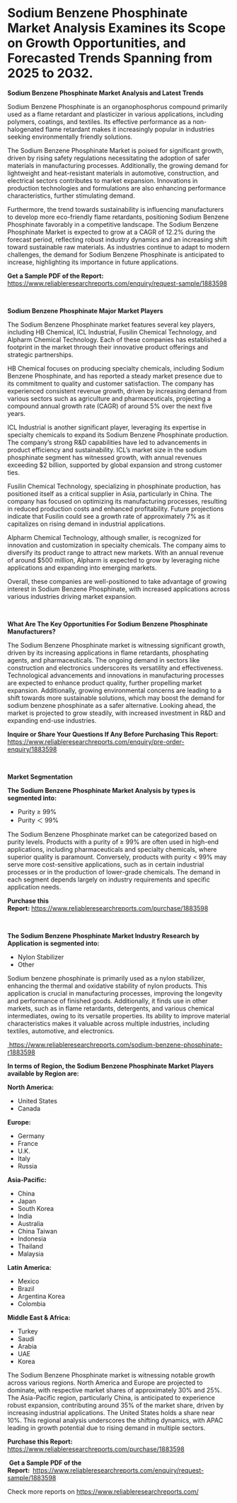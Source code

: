 <p><h1>Sodium Benzene Phosphinate Market Analysis Examines its Scope on Growth Opportunities, and Forecasted Trends Spanning from 2025 to 2032.</h1></p><p><strong>Sodium Benzene Phosphinate Market Analysis and Latest Trends</strong></p>
<p><p>Sodium Benzene Phosphinate is an organophosphorus compound primarily used as a flame retardant and plasticizer in various applications, including polymers, coatings, and textiles. Its effective performance as a non-halogenated flame retardant makes it increasingly popular in industries seeking environmentally friendly solutions. </p><p>The Sodium Benzene Phosphinate Market is poised for significant growth, driven by rising safety regulations necessitating the adoption of safer materials in manufacturing processes. Additionally, the growing demand for lightweight and heat-resistant materials in automotive, construction, and electrical sectors contributes to market expansion. Innovations in production technologies and formulations are also enhancing performance characteristics, further stimulating demand.</p><p>Furthermore, the trend towards sustainability is influencing manufacturers to develop more eco-friendly flame retardants, positioning Sodium Benzene Phosphinate favorably in a competitive landscape. The Sodium Benzene Phosphinate Market is expected to grow at a CAGR of 12.2% during the forecast period, reflecting robust industry dynamics and an increasing shift toward sustainable raw materials. As industries continue to adapt to modern challenges, the demand for Sodium Benzene Phosphinate is anticipated to increase, highlighting its importance in future applications.</p></p>
<p><strong>Get a Sample PDF of the Report:&nbsp;</strong> <a href="https://www.reliableresearchreports.com/enquiry/request-sample/1883598?utm_campaign=2102&utm_medium=2&utm_source=Github&utm_content=ia&utm_term=31012025&utm_id=sodium-benzene-phosphinate">https://www.reliableresearchreports.com/enquiry/request-sample/1883598</a></p>
<p>&nbsp;</p>
<p><strong>Sodium Benzene Phosphinate Major Market Players</strong></p>
<p><p>The Sodium Benzene Phosphinate market features several key players, including HB Chemical, ICL Industrial, Fusilin Chemical Technology, and Alpharm Chemical Technology. Each of these companies has established a footprint in the market through their innovative product offerings and strategic partnerships.</p><p>HB Chemical focuses on producing specialty chemicals, including Sodium Benzene Phosphinate, and has reported a steady market presence due to its commitment to quality and customer satisfaction. The company has experienced consistent revenue growth, driven by increasing demand from various sectors such as agriculture and pharmaceuticals, projecting a compound annual growth rate (CAGR) of around 5% over the next five years.</p><p>ICL Industrial is another significant player, leveraging its expertise in specialty chemicals to expand its Sodium Benzene Phosphinate production. The company’s strong R&D capabilities have led to advancements in product efficiency and sustainability. ICL’s market size in the sodium phosphinate segment has witnessed growth, with annual revenues exceeding $2 billion, supported by global expansion and strong customer ties.</p><p>Fusilin Chemical Technology, specializing in phosphinate production, has positioned itself as a critical supplier in Asia, particularly in China. The company has focused on optimizing its manufacturing processes, resulting in reduced production costs and enhanced profitability. Future projections indicate that Fusilin could see a growth rate of approximately 7% as it capitalizes on rising demand in industrial applications.</p><p>Alpharm Chemical Technology, although smaller, is recognized for innovation and customization in specialty chemicals. The company aims to diversify its product range to attract new markets. With an annual revenue of around $500 million, Alpharm is expected to grow by leveraging niche applications and expanding into emerging markets.</p><p>Overall, these companies are well-positioned to take advantage of growing interest in Sodium Benzene Phosphinate, with increased applications across various industries driving market expansion.</p></p>
<p>&nbsp;</p>
<p><strong>What Are The Key Opportunities For Sodium Benzene Phosphinate Manufacturers?</strong></p>
<p><p>The Sodium Benzene Phosphinate market is witnessing significant growth, driven by its increasing applications in flame retardants, phosphating agents, and pharmaceuticals. The ongoing demand in sectors like construction and electronics underscores its versatility and effectiveness. Technological advancements and innovations in manufacturing processes are expected to enhance product quality, further propelling market expansion. Additionally, growing environmental concerns are leading to a shift towards more sustainable solutions, which may boost the demand for sodium benzene phosphinate as a safer alternative. Looking ahead, the market is projected to grow steadily, with increased investment in R&D and expanding end-use industries.</p></p>
<p><strong>Inquire or Share Your Questions If Any Before Purchasing This Report:</strong> <a href="https://www.reliableresearchreports.com/enquiry/pre-order-enquiry/1883598?utm_campaign=2102&utm_medium=2&utm_source=Github&utm_content=ia&utm_term=31012025&utm_id=sodium-benzene-phosphinate">https://www.reliableresearchreports.com/enquiry/pre-order-enquiry/1883598</a></p>
<p>&nbsp;</p>
<p><strong>Market Segmentation</strong></p>
<p><strong>The Sodium Benzene Phosphinate Market Analysis by types is segmented into:</strong></p>
<p><ul><li>Purity ≥ 99%</li><li>Purity ＜ 99%</li></ul></p>
<p><p>The Sodium Benzene Phosphinate market can be categorized based on purity levels. Products with a purity of ≥ 99% are often used in high-end applications, including pharmaceuticals and specialty chemicals, where superior quality is paramount. Conversely, products with purity < 99% may serve more cost-sensitive applications, such as in certain industrial processes or in the production of lower-grade chemicals. The demand in each segment depends largely on industry requirements and specific application needs.</p></p>
<p><strong>Purchase this Report:&nbsp;</strong><a href="https://www.reliableresearchreports.com/purchase/1883598?utm_campaign=2102&utm_medium=2&utm_source=Github&utm_content=ia&utm_term=31012025&utm_id=sodium-benzene-phosphinate">https://www.reliableresearchreports.com/purchase/1883598</a></p>
<p>&nbsp;</p>
<p><strong>The Sodium Benzene Phosphinate Market Industry Research by Application is segmented into:</strong></p>
<p><ul><li>Nylon Stabilizer</li><li>Other</li></ul></p>
<p><p>Sodium benzene phosphinate is primarily used as a nylon stabilizer, enhancing the thermal and oxidative stability of nylon products. This application is crucial in manufacturing processes, improving the longevity and performance of finished goods. Additionally, it finds use in other markets, such as in flame retardants, detergents, and various chemical intermediates, owing to its versatile properties. Its ability to improve material characteristics makes it valuable across multiple industries, including textiles, automotive, and electronics.</p></p>
<p><a href="https://www.reliableresearchreports.com/sodium-benzene-phosphinate-r1883598?utm_campaign=2102&utm_medium=2&utm_source=Github&utm_content=ia&utm_term=31012025&utm_id=sodium-benzene-phosphinate">&nbsp;https://www.reliableresearchreports.com/sodium-benzene-phosphinate-r1883598</a></p>
<p><strong>In terms of Region, the Sodium Benzene Phosphinate Market Players available by Region are:</strong></p>
<p>
    <p> <strong> North America: </strong>
        <ul>
            <li>United States</li>
            <li>Canada</li>
        </ul>
        </p> 
    <p> <strong> Europe: </strong>
        <ul>
            <li>Germany</li>
            <li>France</li>
            <li>U.K.</li>
            <li>Italy</li>
            <li>Russia</li>
        </ul>
        </p> 
    <p> <strong> Asia-Pacific: </strong>
        <ul>
            <li>China</li>
            <li>Japan</li>
            <li>South Korea</li>
            <li>India</li>
            <li>Australia</li>
            <li>China Taiwan</li>
            <li>Indonesia</li>
            <li>Thailand</li>
            <li>Malaysia</li>
        </ul>
        </p> 
    <p> <strong> Latin America: </strong>
        <ul>
            <li>Mexico</li>
            <li>Brazil</li>
            <li>Argentina Korea</li>
            <li>Colombia</li>
        </ul>
        </p> 
    <p> <strong> Middle East & Africa: </strong>
        <ul>
            <li>Turkey</li>
            <li>Saudi</li>
            <li>Arabia</li>
            <li>UAE</li>
            <li>Korea</li>
        </ul>
    </p>
    </p>
<p><p>The Sodium Benzene Phosphinate market is witnessing notable growth across various regions. North America and Europe are projected to dominate, with respective market shares of approximately 30% and 25%. The Asia-Pacific region, particularly China, is anticipated to experience robust expansion, contributing around 35% of the market share, driven by increasing industrial applications. The United States holds a share near 10%. This regional analysis underscores the shifting dynamics, with APAC leading in growth potential due to rising demand in multiple sectors.</p></p>
<p><strong>Purchase this Report: </strong><a href="https://www.reliableresearchreports.com/purchase/1883598?utm_campaign=2102&utm_medium=2&utm_source=Github&utm_content=ia&utm_term=31012025&utm_id=sodium-benzene-phosphinate">https://www.reliableresearchreports.com/purchase/1883598</a></p>
<p>&nbsp;<strong>Get a Sample PDF of the Report:&nbsp;&nbsp;</strong><a href="https://www.reliableresearchreports.com/enquiry/request-sample/1883598?utm_campaign=2102&utm_medium=2&utm_source=Github&utm_content=ia&utm_term=31012025&utm_id=sodium-benzene-phosphinate">https://www.reliableresearchreports.com/enquiry/request-sample/1883598</a></p>
<p><strong></strong></p>
<p>Check more reports on <a href="https://www.reliableresearchreports.com/?utm_campaign=2102&utm_medium=2&utm_source=Github&utm_content=ia&utm_term=31012025&utm_id=sodium-benzene-phosphinate">https://www.reliableresearchreports.com/</a></p>